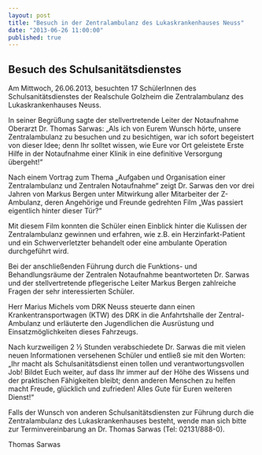 ```yaml
---
layout: post
title: "Besuch in der Zentralambulanz des Lukaskrankenhauses Neuss"
date: "2013-06-26 11:00:00"
published: true
---
```


## Besuch des Schulsanitätsdienstes

Am Mittwoch, 26.06.2013, besuchten 17 SchülerInnen des Schulsanitätsdienstes der Realschule Golzheim die Zentralambulanz des Lukaskrankenhauses Neuss.

In seiner Begrüßung sagte der stellvertretende Leiter der Notaufnahme Oberarzt Dr. Thomas Sarwas: „Als ich von Eurem Wunsch hörte, unsere Zentralambulanz zu besuchen und zu besichtigen, war ich sofort begeistert von dieser Idee; denn Ihr solltet wissen, wie Eure vor Ort geleistete Erste Hilfe in der Notaufnahme einer Klinik in eine definitive Versorgung übergeht!“

Nach einem Vortrag zum Thema „Aufgaben und Organisation einer Zentralambulanz und Zentralen Notaufnahme“ zeigt Dr. Sarwas den vor drei Jahren von Markus Bergen unter Mitwirkung aller Mitarbeiter der Z-Ambulanz, deren Angehörige und Freunde gedrehten Film „Was passiert eigentlich hinter dieser Tür?“ 

Mit diesem Film konnten die Schüler einen Einblick hinter die Kulissen der Zentralambulanz gewinnen und erfahren, wie z.B. ein Herzinfarkt-Patient und ein Schwerverletzter behandelt oder eine ambulante Operation durchgeführt wird.

Bei der anschließenden Führung durch die Funktions- und Behandlungsräume der Zentralen Notaufnahme beantworteten Dr. Sarwas und der stellvertretende pflegerische Leiter Markus Bergen zahlreiche Fragen der sehr interessierten Schüler.

Herr Marius Michels vom DRK Neuss steuerte dann einen Krankentransportwagen (KTW) des DRK in die Anfahrtshalle der Zentral-Ambulanz und erläuterte den Jugendlichen die Ausrüstung und Einsatzmöglichkeiten dieses Fahrzeugs.

Nach kurzweiligen 2 ½ Stunden verabschiedete Dr. Sarwas die mit vielen neuen Informationen versehenen Schüler und entließ sie mit den Worten: „Ihr macht als Schulsanitätsdienst einen tollen und verantwortungsvollen Job! Bildet Euch weiter, auf dass Ihr immer auf der Höhe des Wissens und der praktischen Fähigkeiten bleibt; denn anderen Menschen zu helfen macht Freude, glücklich und zufrieden! Alles Gute für Euren weiteren Dienst!“

Falls der Wunsch von anderen Schulsanitätsdiensten zur Führung durch die Zentralambulanz des Lukaskrankenhauses besteht, wende man sich bitte zur Terminvereinbarung an Dr. Thomas Sarwas (Tel: 02131/888-0).

Thomas Sarwas 
